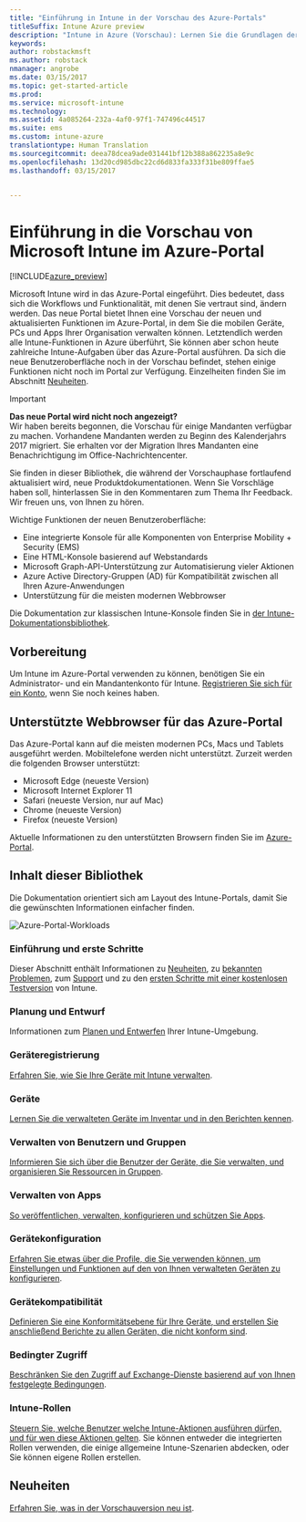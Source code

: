 ```yaml
---
title: "Einführung in Intune in der Vorschau des Azure-Portals"
titleSuffix: Intune Azure preview
description: "Intune in Azure (Vorschau): Lernen Sie die Grundlagen der Vorschau von Intune im Azure-Portal kennen, und erfahren Sie, wie sie Ihnen beim Verwalten Ihrer Geräte helfen kann."
keywords: 
author: robstackmsft
ms.author: robstack
nmanager: angrobe
ms.date: 03/15/2017
ms.topic: get-started-article
ms.prod: 
ms.service: microsoft-intune
ms.technology: 
ms.assetid: 4a085264-232a-4af0-97f1-747496c44517
ms.suite: ems
ms.custom: intune-azure
translationtype: Human Translation
ms.sourcegitcommit: deea78dcea9ade031441bf12b388a862235a8e9c
ms.openlocfilehash: 13d20cd985dbc22cd6d833fa333f31be809ffae5
ms.lasthandoff: 03/15/2017


---
```



# <a name="introduction-to-microsoft-intune-in-the-azure-portal-preview"></a>Einführung in die Vorschau von Microsoft Intune im Azure-Portal


[!INCLUDE[azure_preview](../includes/azure_preview.md)]

Microsoft Intune wird in das Azure-Portal eingeführt. Dies bedeutet, dass sich die Workflows und Funktionalität, mit denen Sie vertraut sind, ändern werden.
Das neue Portal bietet Ihnen eine Vorschau der neuen und aktualisierten Funktionen im Azure-Portal, in dem Sie die mobilen Geräte, PCs und Apps Ihrer Organisation verwalten können.
Letztendlich werden alle Intune-Funktionen in Azure überführt, Sie können aber schon heute zahlreiche Intune-Aufgaben über das Azure-Portal ausführen. Da sich die neue Benutzeroberfläche noch in der Vorschau befindet, stehen einige Funktionen nicht noch im Portal zur Verfügung. Einzelheiten finden Sie im Abschnitt [Neuheiten](#what's-new).

> [!IMPORTANT]
> **Das neue Portal wird nicht noch angezeigt?**<br>
> Wir haben bereits begonnen, die Vorschau für einige Mandanten verfügbar zu machen. Vorhandene Mandanten werden zu Beginn des Kalenderjahrs 2017 migriert. Sie erhalten vor der Migration Ihres Mandanten eine Benachrichtigung im Office-Nachrichtencenter.


Sie finden in dieser Bibliothek, die während der Vorschauphase fortlaufend aktualisiert wird, neue Produktdokumentationen. Wenn Sie Vorschläge haben soll, hinterlassen Sie in den Kommentaren zum Thema Ihr Feedback. Wir freuen uns, von Ihnen zu hören.

<!--- You can view the new Intune technical preview console in Azure at [portal.azure.com]. --->

Wichtige Funktionen der neuen Benutzeroberfläche:

- Eine integrierte Konsole für alle Komponenten von Enterprise Mobility + Security (EMS)
- Eine HTML-Konsole basierend auf Webstandards
- Microsoft Graph-API-Unterstützung zur Automatisierung vieler Aktionen
- Azure Active Directory-Gruppen (AD) für Kompatibilität zwischen all Ihren Azure-Anwendungen
- Unterstützung für die meisten modernen Webbrowser

Die Dokumentation zur klassischen Intune-Konsole finden Sie in [der Intune-Dokumentationsbibliothek](https://docs.microsoft.com/en-us/intune/).

## <a name="before-you-start"></a>Vorbereitung

Um Intune im Azure-Portal verwenden zu können, benötigen Sie ein Administrator- und ein Mandantenkonto für Intune. [Registrieren Sie sich für ein Konto](https://portal.office.com/Signup/Signup.aspx?OfferId=40BE278A-DFD1-470a-9EF7-9F2596EA7FF9&dl=INTUNE_A&ali=1#0%20), wenn Sie noch keines haben.

## <a name="supported-web-browsers-for-the-azure-portal"></a>Unterstützte Webbrowser für das Azure-Portal

Das Azure-Portal kann auf die meisten modernen PCs, Macs und Tablets ausgeführt werden. Mobiltelefone werden nicht unterstützt.
Zurzeit werden die folgenden Browser unterstützt:

- Microsoft Edge (neueste Version)
- Microsoft Internet Explorer 11
- Safari (neueste Version, nur auf Mac)
- Chrome (neueste Version)
- Firefox (neueste Version)

Aktuelle Informationen zu den unterstützten Browsern finden Sie im [Azure-Portal](https://docs.microsoft.com/azure/azure-preview-portal-supported-browsers-devices).

## <a name="whats-in-this-library"></a>Inhalt dieser Bibliothek

Die Dokumentation orientiert sich am Layout des Intune-Portals, damit Sie die gewünschten Informationen einfacher finden.

![Azure-Portal-Workloads](./media/azure-portal-workloads.png)

### <a name="introduction-and-get-started"></a>Einführung und erste Schritte
Dieser Abschnitt enthält Informationen zu [Neuheiten](/intune-azure/introduction/whats-new), zu [bekannten Problemen](/intune-azure/introduction/known-issues-in-the-intune-preview), zum [Support](/intune-azure/introduction/how-to-get-support-for-microsoft-intune) und zu den [ersten Schritte mit einer kostenlosen Testversion](/intune-azure/introduction/sign-up-free-trial-microsoft-intune) von Intune.
### <a name="plan-and-design"></a>Planung und Entwurf
Informationen zum [Planen und Entwerfen](/intune-azure/plan-and-design/get-started) Ihrer Intune-Umgebung.
### <a name="device-enrollment"></a>Geräteregistrierung
[Erfahren Sie, wie Sie Ihre Geräte mit Intune verwalten](/intune-azure/enroll-devices/what-is).
### <a name="devices"></a>Geräte
[Lernen Sie die verwalteten Geräte im Inventar und in den Berichten kennen](/intune-azure/manage-devices/what-is).
### <a name="manage-users-and-groups"></a>Verwalten von Benutzern und Gruppen
[Informieren Sie sich über die Benutzer der Geräte, die Sie verwalten, und organisieren Sie Ressourcen in Gruppen](/intune-azure/manage-users/what-is).
### <a name="manage-apps"></a>Verwalten von Apps
[So veröffentlichen, verwalten, konfigurieren und schützen Sie Apps](/intune-azure/manage-apps/what-is-app-management).
### <a name="device-configuration"></a>Gerätekonfiguration
[Erfahren Sie etwas über die Profile, die Sie verwenden können, um Einstellungen und Funktionen auf den von Ihnen verwalteten Geräten zu konfigurieren](/intune-azure/configure-devices/what-are-device-profiles).
### <a name="device-compliance"></a>Gerätekompatibilität
[Definieren Sie eine Konformitätsebene für Ihre Geräte, und erstellen Sie anschließend Berichte zu allen Geräten, die nicht konform sind](/intune-azure/set-device-compliance/what-is-device-compliance).
### <a name="conditional-access"></a>Bedingter Zugriff
[Beschränken Sie den Zugriff auf Exchange-Dienste basierend auf von Ihnen festgelegte Bedingungen](/intune-azure/conditional-access/what-is-conditional-access).
### <a name="intune-roles"></a>Intune-Rollen
[Steuern Sie, welche Benutzer welche Intune-Aktionen ausführen dürfen, und für wen diese Aktionen gelten](/intune-azure/access-control/role-based-access-control). Sie können entweder die integrierten Rollen verwenden, die einige allgemeine Intune-Szenarien abdecken, oder Sie können eigene Rollen erstellen.



## <a name="whats-new"></a>Neuheiten

[Erfahren Sie, was in der Vorschauversion neu ist](/intune-azure/introduction/whats-new).

